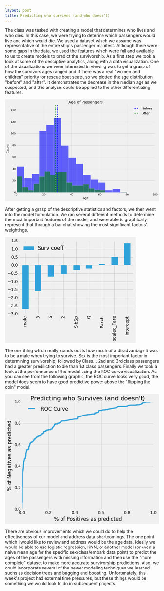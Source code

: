 ```yaml
---
layout: post
title: Predicting who survives (and who doesn't)
---
```


The class was tasked with creating a model that determines who lives and who dies.  In this case, we were trying to deterine which passengers would live and which would die.  We used a dataset which we assume was representative of the entire ship's passenger manifest.  Although there were some gaps in the data, we used the features which were full and available to us to create models to predict the survivorship.  As a first step we took a look at some of the desciptive analytics, along with a data visualization.  One of the visualizations we were interested in viewing was to get a grasp of how the survivors ages ranged and if there was a real "women and children" priority for rescue boat seats, so we plotted the age distribution "before" and "after".  It demonstrates the decrease in the median age as we suspected, and this analysis could be applied to the other differentiating features.  

![ageOfSurvivors](../images/titanicAge.png)

After getting a grasp of the descriptive statistics and factors, we then went into the model formulation.  We ran several different methods to determine the most important features of the model, and were able to graphically represent that through a bar chat showing the most significant factors' weightings.  

![goodCoefficients](../images/titanicCoeffs.png)

The one thing which really stands out is how much of a disadvantage it was to be a male when trying to survive.  Sex is the most important factor in determining survivorship, followed by Class... 2nd and 3rd class passengers had a greater prediliction to die than 1st class passengers.  Finally we took a look at the performance of the model using the ROC curve visualization.  As you can see from the following graphic, the ROC curve looks very good, the model does seem to have good predictive power above the "flipping the coin" model.  

![ROCcurve](../images/titanicRoc.png)

There are obvious improvements which we could do to help the effectiveness of our model and address data shortcomings.  The one point which I would like to review and address would be the age data.  Ideally we would be able to use logistic regression, KNN, or another model (or even a naive mean age for the specific sex/class/embark data point) to predict the ages of the passengers with missing information and then use the "more complete" dataset to make more accurate survivorship predictions.  Also, we could incorporate several of the newer modeling techniques we learned suchs as decision trees and bagging and boosting.  Unfortunately, this week's project had external time pressures, but these things would be something we would look to do in subsequent projects.  